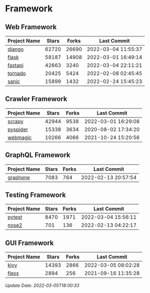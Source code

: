 # Framework

## Web Framework
| Project Name | Stars | Forks | Last Commit |
| ------------ | ----- | ----- | ----------- |
| [django](https://github.com/django/django) | 62720 | 26690 | 2022-03-04 11:55:37 |
| [flask](https://github.com/pallets/flask) | 58187 | 14908 | 2022-03-01 16:49:14 |
| [fastapi](https://github.com/tiangolo/fastapi) | 42663 | 3240 | 2022-03-04 22:11:21 |
| [tornado](https://github.com/tornadoweb/tornado) | 20425 | 5424 | 2022-02-08 02:45:45 |
| [sanic](https://github.com/sanic-org/sanic) | 15899 | 1432 | 2022-02-24 15:45:23 |

## Crawler Framework
| Project Name | Stars | Forks | Last Commit |
| ------------ | ----- | ----- | ----------- |
| [scrapy](https://github.com/scrapy/scrapy) | 42944 | 9538 | 2022-03-01 16:29:08 |
| [pyspider](https://github.com/binux/pyspider) | 15338 | 3634 | 2020-08-02 17:34:20 |
| [webmagic](https://github.com/code4craft/webmagic) | 10266 | 4066 | 2021-10-24 15:20:56 |

## GraphQL Framework
| Project Name | Stars | Forks | Last Commit |
| ------------ | ----- | ----- | ----------- |
| [graphene](https://github.com/graphql-python/graphene) | 7083 | 764 | 2022-02-13 20:57:54 |

## Testing Framework
| Project Name | Stars | Forks | Last Commit |
| ------------ | ----- | ----- | ----------- |
| [pytest](https://github.com/pytest-dev/pytest) | 8470 | 1971 | 2022-03-04 15:56:11 |
| [nose2](https://github.com/nose-devs/nose2) | 701 | 136 | 2022-02-13 04:22:17 |

## GUI Framework
| Project Name | Stars | Forks | Last Commit |
| ------------ | ----- | ----- | ----------- |
| [kivy](https://github.com/kivy/kivy) | 14393 | 2866 | 2022-03-05 08:02:28 |
| [flexx](https://github.com/flexxui/flexx) | 2894 | 256 | 2021-09-16 11:35:28 |

*Update Date: 2022-03-05T18:00:33*